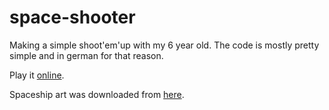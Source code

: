 # space-shooter

Making a simple shoot'em'up with my 6 year old. The code is mostly pretty simple and in german for that reason.

Play it [online](https://sh-dave.github.io/space-shooter/).

Spaceship art was downloaded from [here](https://www.pngwing.com/en/free-png-ywckf).
